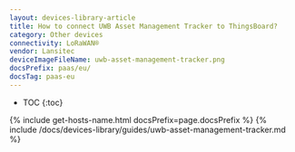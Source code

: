 ```yaml
---
layout: devices-library-article
title: How to connect UWB Asset Management Tracker to ThingsBoard?
category: Other devices
connectivity: LoRaWAN®
vendor: Lansitec
deviceImageFileName: uwb-asset-management-tracker.png
docsPrefix: paas/eu/
docsTag: paas-eu
---
```


* TOC
{:toc}

{% include get-hosts-name.html docsPrefix=page.docsPrefix %}
{% include /docs/devices-library/guides/uwb-asset-management-tracker.md %}

